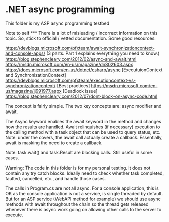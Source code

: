 # .NET async programming

This folder is my ASP async programming testbed

Note to self ***
There is a lot of misleading / incorrect information on this topic. So, stick to
official / vetted documentation. Some good resources:

https://devblogs.microsoft.com/pfxteam/await-synchronizationcontext-and-console-apps/  (3 parts. Part 1 explains everything you need to know.)
https://blog.stephencleary.com/2012/02/async-and-await.html
https://msdn.microsoft.com/en-us/magazine/dn802603.aspx
https://docs.microsoft.com/en-us/dotnet/csharp/async
[ExecutuionContext and SynchronizationContext] https://devblogs.microsoft.com/pfxteam/executioncontext-vs-synchronizationcontext/
[Best practices] https://msdn.microsoft.com/en-us/magazine/jj991977.aspx
[Deadlock issue] https://blog.stephencleary.com/2012/07/dont-block-on-async-code.html

The concept is fairly simple. The two key concepts are: async modifier and await.

The Async keyword enables the await keyword in the method and changes how the results are handled. 
Await relinquishes (if necessary) execution to the calling method with a task object that can be used to query status, etc.
Note: under the covers, the await call actually create a callback. Essentially, await is masking the need to create a callback.

Note: task.wait() and task.Result are blocking calls. Still useful in some cases.

Warning: The code in this folder is for my personal testing. It does not contain
any try catch blocks. Ideally need to check whether task completed, faulted, 
cancelled, etc., and handle those cases. 

The calls in Program.cs are not all async. For a console application, this is OK as the console application is not a service, is single threaded by default. But for an ASP service (WebAPI method for example) we should use async methods with await throughout the chain so the thread gets released whenever there is async work going on allowing other calls to the server to execute.

